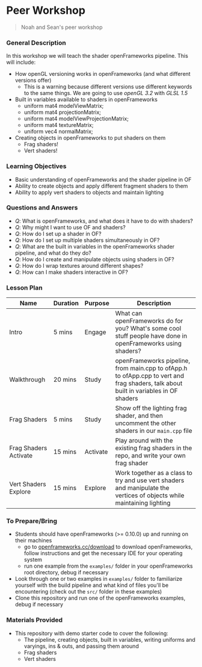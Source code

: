 # Peer Workshop

> Noah and Sean's peer workshop

### General Description

In this workshop we will teach the shader openFrameworks pipeline. This will include:

* How openGL versioning works in openFrameworks (and what different versions offer)
	* This is a warning because different versions use different keywords to the same things. We are going to use *openGL 3.2* with *GLSL 1.5*
* Built in variables available to shaders in openFrameworks
	* uniform mat4 modelViewMatrix;
	* uniform mat4 projectionMatrix;
	* uniform mat4 modelViewProjectionMatrix;
	* uniform mat4 textureMatrix;
	* uniform vec4 normalMatrix;
* Creating objects in openFrameworks to put shaders on them
	* Frag shaders!
	* Vert shaders!

### Learning Objectives

* Basic understanding of openFrameworks and the shader pipeline in OF
* Ability to create objects and apply different fragment shaders to them
* Ability to apply vert shaders to objects and maintain lighting


### Questions and Answers

* _Q_: What is openFrameworks, and what does it have to do with shaders?
* _Q_: Why might I want to use OF and shaders?
* _Q_: How do I set up a shader in OF?
* _Q_: How do I set up multiple shaders simultaneously in OF?
* _Q_: What are the built in variables in the openFrameworks shader pipeline, and what do they do?
* _Q_: How do I create and manipulate objects using shaders in OF?
* _Q_: How do I wrap textures around different shapes?
* _Q_: How can I make shaders interactive in OF?

### Lesson Plan

| Name | Duration | Purpose | Description |
| ---- | ---- | ---- | ---- |
| Intro | 5 mins | Engage | What can openFrameworks do for you? What's some cool stuff people have done in openFrameworks using shaders? |
| Walkthrough | 20 mins | Study | openFrameworks pipeline, from main.cpp to ofApp.h to ofApp.cpp to vert and frag shaders, talk about built in variables in OF shaders |
| Frag Shaders | 5 mins | Study | Show off the lighting frag shader, and then uncomment the other shaders in our `main.cpp` file  |
| Frag Shaders Activate | 15 mins | Activate | Play around with the existing frag shaders in the repo, and write your own frag shader  |
| Vert Shaders Explore | 15 mins | Explore | Work together as a class to try and use vert shaders and manipulate the vertices of objects while maintaining lighting |


### To Prepare/Bring

* Students should have openFrameworks (>= 0.10.0) up and running on their machines
	* go to [openframeworks.cc/download](https://openframeworks.cc/download/) to download openFrameworks, follow instructions and get the necessary IDE for your operating system
	* run one example from the `examples/` folder in your openFrameworks root directory, debug if necessary
* Look through one or two examples in `examples/` folder to familiarize yourself with the build pipeline and what kind of files you'll be encountering (check out the `src/` folder in these examples)
* Clone this repository and run one of the openFrameworks examples, debug if necessary

### Materials Provided

* This repository with demo starter code to cover the following:
	* The pipeline, creating objects, built in variables, writing uniforms and varyings, ins & outs, and passing them around
	* Frag shaders
	* Vert shaders

